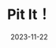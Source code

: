---
title: Pit It！
cover: /assets/images/cover3.jpg
icon: fa-solid fa-wave-square
date: 2023-11-22
order: 5
---